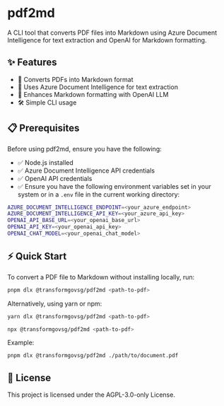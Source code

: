 # pdf2md

A CLI tool that converts PDF files into Markdown using Azure Document Intelligence for text extraction and OpenAI for Markdown formatting.

## ✨ Features

- 📜 Converts PDFs into Markdown format
- 🧠 Uses Azure Document Intelligence for text extraction
- 🤖 Enhances Markdown formatting with OpenAI LLM
- 🛠️ Simple CLI usage

## 📋 Prerequisites

Before using pdf2md, ensure you have the following:

- ✅ Node.js installed
- ✅ Azure Document Intelligence API credentials
- ✅ OpenAI API credentials
- ✅ Ensure you have the following environment variables set in your system or in a `.env` file in the current working directory:

```sh
AZURE_DOCUMENT_INTELLIGENCE_ENDPOINT=<your_azure_endpoint>
AZURE_DOCUMENT_INTELLIGENCE_API_KEY=<your_azure_api_key>
OPENAI_API_BASE_URL=<your_openai_base_url>
OPENAI_API_KEY=<your_openai_api_key>
OPENAI_CHAT_MODEL=<your_openai_chat_model>
```

## ⚡ Quick Start

To convert a PDF file to Markdown without installing locally, run:

```sh
pnpm dlx @transformgovsg/pdf2md <path-to-pdf>
```

Alternatively, using yarn or npm:

```sh
yarn dlx @transformgovsg/pdf2md <path-to-pdf>
```

```sh
npx @transformgovsg/pdf2md <path-to-pdf>
```

Example:

```sh
pnpm dlx @transformgovsg/pdf2md ./path/to/document.pdf
```

## 📜 License

This project is licensed under the AGPL-3.0-only License.
